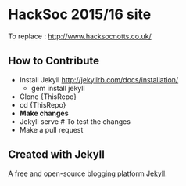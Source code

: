 # HackSoc 2015/16 site


To replace : http://www.hacksocnotts.co.uk/

## How to Contribute

* Install Jekyll http://jekyllrb.com/docs/installation/ 
    * gem install jekyll
* Clone {ThisRepo}
* cd {ThisRepo} 
* **Make changes**
* Jekyll serve # To test the changes
* Make a pull request


## Created with Jekyll

A free and open-source blogging platform [Jekyll](http://jekyllrb.com).
